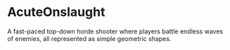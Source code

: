 # AcuteOnslaught

A fast-paced top-down horde shooter where players battle endless waves of enemies, all represented as simple geometric shapes.
